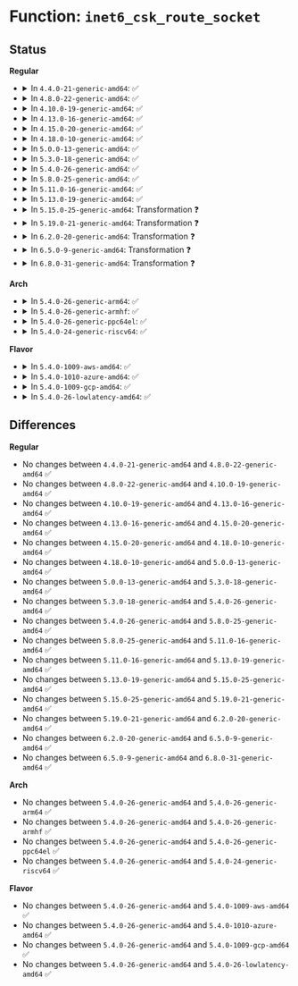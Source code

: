 # Function: <code>inet6_csk_route_socket</code>

## Status
<b>Regular</b>
<ul>
<li>
<details>
<summary>In <code>4.4.0-21-generic-amd64</code>: ✅</summary>

```c
struct dst_entry * inet6_csk_route_socket(struct sock * sk, struct flowi6 * fl6)
```

```json
{
  "name": "inet6_csk_route_socket",
  "collision_type": "Unique Static",
  "inline_type": "No",
  "funcs": [
    {
      "addr": 18446744071587198080,
      "name": "inet6_csk_route_socket",
      "external": false,
      "loc": "net/ipv6/inet6_connection_sock.c:119",
      "file": "net/ipv6/inet6_connection_sock.c",
      "inline": "seen, unknown",
      "caller_inline": [],
      "caller_func": [
        "net/ipv6/inet6_connection_sock.c:inet6_csk_update_pmtu",
        "net/ipv6/inet6_connection_sock.c:inet6_csk_update_pmtu",
        "net/ipv6/inet6_connection_sock.c:inet6_csk_xmit"
      ]
    }
  ],
  "symbols": [
    {
      "addr": 18446744071587198080,
      "name": "inet6_csk_route_socket",
      "section": ".text",
      "bind": "STB_LOCAL",
      "size": 463
    }
  ]
}
```
</details>
</li>
<li>
<details>
<summary>In <code>4.8.0-22-generic-amd64</code>: ✅</summary>

```c
struct dst_entry * inet6_csk_route_socket(struct sock * sk, struct flowi6 * fl6)
```

```json
{
  "name": "inet6_csk_route_socket",
  "collision_type": "Unique Static",
  "inline_type": "No",
  "funcs": [
    {
      "addr": 18446744071587653072,
      "name": "inet6_csk_route_socket",
      "external": false,
      "loc": "net/ipv6/inet6_connection_sock.c:121",
      "file": "net/ipv6/inet6_connection_sock.c",
      "inline": "seen, unknown",
      "caller_inline": [],
      "caller_func": [
        "net/ipv6/inet6_connection_sock.c:inet6_csk_update_pmtu",
        "net/ipv6/inet6_connection_sock.c:inet6_csk_update_pmtu",
        "net/ipv6/inet6_connection_sock.c:inet6_csk_xmit"
      ]
    }
  ],
  "symbols": [
    {
      "addr": 18446744071587653072,
      "name": "inet6_csk_route_socket",
      "section": ".text",
      "bind": "STB_LOCAL",
      "size": 464
    }
  ]
}
```
</details>
</li>
<li>
<details>
<summary>In <code>4.10.0-19-generic-amd64</code>: ✅</summary>

```c
struct dst_entry * inet6_csk_route_socket(struct sock * sk, struct flowi6 * fl6)
```

```json
{
  "name": "inet6_csk_route_socket",
  "collision_type": "Unique Static",
  "inline_type": "No",
  "funcs": [
    {
      "addr": 18446744071587859648,
      "name": "inet6_csk_route_socket",
      "external": false,
      "loc": "net/ipv6/inet6_connection_sock.c:123",
      "file": "net/ipv6/inet6_connection_sock.c",
      "inline": "seen, unknown",
      "caller_inline": [],
      "caller_func": [
        "net/ipv6/inet6_connection_sock.c:inet6_csk_update_pmtu",
        "net/ipv6/inet6_connection_sock.c:inet6_csk_update_pmtu",
        "net/ipv6/inet6_connection_sock.c:inet6_csk_xmit"
      ]
    }
  ],
  "symbols": [
    {
      "addr": 18446744071587859648,
      "name": "inet6_csk_route_socket",
      "section": ".text",
      "bind": "STB_LOCAL",
      "size": 475
    }
  ]
}
```
</details>
</li>
<li>
<details>
<summary>In <code>4.13.0-16-generic-amd64</code>: ✅</summary>

```c
struct dst_entry * inet6_csk_route_socket(struct sock * sk, struct flowi6 * fl6)
```

```json
{
  "name": "inet6_csk_route_socket",
  "collision_type": "Unique Static",
  "inline_type": "No",
  "funcs": [
    {
      "addr": 18446744071588015808,
      "name": "inet6_csk_route_socket",
      "external": false,
      "loc": "net/ipv6/inet6_connection_sock.c:83",
      "file": "net/ipv6/inet6_connection_sock.c",
      "inline": "seen, unknown",
      "caller_inline": [],
      "caller_func": [
        "net/ipv6/inet6_connection_sock.c:inet6_csk_update_pmtu",
        "net/ipv6/inet6_connection_sock.c:inet6_csk_update_pmtu",
        "net/ipv6/inet6_connection_sock.c:inet6_csk_xmit"
      ]
    }
  ],
  "symbols": [
    {
      "addr": 18446744071588015808,
      "name": "inet6_csk_route_socket",
      "section": ".text",
      "bind": "STB_LOCAL",
      "size": 504
    }
  ]
}
```
</details>
</li>
<li>
<details>
<summary>In <code>4.15.0-20-generic-amd64</code>: ✅</summary>

```c
struct dst_entry * inet6_csk_route_socket(struct sock * sk, struct flowi6 * fl6)
```

```json
{
  "name": "inet6_csk_route_socket",
  "collision_type": "Unique Static",
  "inline_type": "No",
  "funcs": [
    {
      "addr": 18446744071588552704,
      "name": "inet6_csk_route_socket",
      "external": false,
      "loc": "net/ipv6/inet6_connection_sock.c:83",
      "file": "net/ipv6/inet6_connection_sock.c",
      "inline": "seen, unknown",
      "caller_inline": [],
      "caller_func": [
        "net/ipv6/inet6_connection_sock.c:inet6_csk_update_pmtu",
        "net/ipv6/inet6_connection_sock.c:inet6_csk_update_pmtu",
        "net/ipv6/inet6_connection_sock.c:inet6_csk_xmit"
      ]
    }
  ],
  "symbols": [
    {
      "addr": 18446744071588552704,
      "name": "inet6_csk_route_socket",
      "section": ".text",
      "bind": "STB_LOCAL",
      "size": 504
    }
  ]
}
```
</details>
</li>
<li>
<details>
<summary>In <code>4.18.0-10-generic-amd64</code>: ✅</summary>

```c
struct dst_entry * inet6_csk_route_socket(struct sock * sk, struct flowi6 * fl6)
```

```json
{
  "name": "inet6_csk_route_socket",
  "collision_type": "Unique Static",
  "inline_type": "No",
  "funcs": [
    {
      "addr": 18446744071588916800,
      "name": "inet6_csk_route_socket",
      "external": false,
      "loc": "net/ipv6/inet6_connection_sock.c:83",
      "file": "net/ipv6/inet6_connection_sock.c",
      "inline": "seen, unknown",
      "caller_inline": [],
      "caller_func": [
        "net/ipv6/inet6_connection_sock.c:inet6_csk_update_pmtu",
        "net/ipv6/inet6_connection_sock.c:inet6_csk_update_pmtu",
        "net/ipv6/inet6_connection_sock.c:inet6_csk_xmit"
      ]
    }
  ],
  "symbols": [
    {
      "addr": 18446744071588916800,
      "name": "inet6_csk_route_socket",
      "section": ".text",
      "bind": "STB_LOCAL",
      "size": 480
    }
  ]
}
```
</details>
</li>
<li>
<details>
<summary>In <code>5.0.0-13-generic-amd64</code>: ✅</summary>

```c
struct dst_entry * inet6_csk_route_socket(struct sock * sk, struct flowi6 * fl6)
```

```json
{
  "name": "inet6_csk_route_socket",
  "collision_type": "Unique Static",
  "inline_type": "No",
  "funcs": [
    {
      "addr": 18446744071589140368,
      "name": "inet6_csk_route_socket",
      "external": false,
      "loc": "net/ipv6/inet6_connection_sock.c:83",
      "file": "net/ipv6/inet6_connection_sock.c",
      "inline": "seen, unknown",
      "caller_inline": [],
      "caller_func": [
        "net/ipv6/inet6_connection_sock.c:inet6_csk_update_pmtu",
        "net/ipv6/inet6_connection_sock.c:inet6_csk_update_pmtu",
        "net/ipv6/inet6_connection_sock.c:inet6_csk_xmit"
      ]
    }
  ],
  "symbols": [
    {
      "addr": 18446744071589140368,
      "name": "inet6_csk_route_socket",
      "section": ".text",
      "bind": "STB_LOCAL",
      "size": 487
    }
  ]
}
```
</details>
</li>
<li>
<details>
<summary>In <code>5.3.0-18-generic-amd64</code>: ✅</summary>

```c
struct dst_entry * inet6_csk_route_socket(struct sock * sk, struct flowi6 * fl6)
```

```json
{
  "name": "inet6_csk_route_socket",
  "collision_type": "Unique Static",
  "inline_type": "No",
  "funcs": [
    {
      "addr": 18446744071589594432,
      "name": "inet6_csk_route_socket",
      "external": false,
      "loc": "net/ipv6/inet6_connection_sock.c:79",
      "file": "net/ipv6/inet6_connection_sock.c",
      "inline": "seen, unknown",
      "caller_inline": [],
      "caller_func": [
        "net/ipv6/inet6_connection_sock.c:inet6_csk_update_pmtu",
        "net/ipv6/inet6_connection_sock.c:inet6_csk_update_pmtu",
        "net/ipv6/inet6_connection_sock.c:inet6_csk_xmit"
      ]
    }
  ],
  "symbols": [
    {
      "addr": 18446744071589594432,
      "name": "inet6_csk_route_socket",
      "section": ".text",
      "bind": "STB_LOCAL",
      "size": 487
    }
  ]
}
```
</details>
</li>
<li>
<details>
<summary>In <code>5.4.0-26-generic-amd64</code>: ✅</summary>

```c
struct dst_entry * inet6_csk_route_socket(struct sock * sk, struct flowi6 * fl6)
```

```json
{
  "name": "inet6_csk_route_socket",
  "collision_type": "Unique Static",
  "inline_type": "No",
  "funcs": [
    {
      "addr": 18446744071589818800,
      "name": "inet6_csk_route_socket",
      "external": false,
      "loc": "net/ipv6/inet6_connection_sock.c:79",
      "file": "net/ipv6/inet6_connection_sock.c",
      "inline": "seen, unknown",
      "caller_inline": [],
      "caller_func": [
        "net/ipv6/inet6_connection_sock.c:inet6_csk_update_pmtu",
        "net/ipv6/inet6_connection_sock.c:inet6_csk_update_pmtu",
        "net/ipv6/inet6_connection_sock.c:inet6_csk_xmit"
      ]
    }
  ],
  "symbols": [
    {
      "addr": 18446744071589818800,
      "name": "inet6_csk_route_socket",
      "section": ".text",
      "bind": "STB_LOCAL",
      "size": 491
    }
  ]
}
```
</details>
</li>
<li>
<details>
<summary>In <code>5.8.0-25-generic-amd64</code>: ✅</summary>

```c
struct dst_entry * inet6_csk_route_socket(struct sock * sk, struct flowi6 * fl6)
```

```json
{
  "name": "inet6_csk_route_socket",
  "collision_type": "Unique Static",
  "inline_type": "No",
  "funcs": [
    {
      "addr": 18446744071590843488,
      "name": "inet6_csk_route_socket",
      "external": false,
      "loc": "net/ipv6/inet6_connection_sock.c:79",
      "file": "net/ipv6/inet6_connection_sock.c",
      "inline": "seen, unknown",
      "caller_inline": [],
      "caller_func": [
        "net/ipv6/inet6_connection_sock.c:inet6_csk_update_pmtu",
        "net/ipv6/inet6_connection_sock.c:inet6_csk_update_pmtu",
        "net/ipv6/inet6_connection_sock.c:inet6_csk_xmit"
      ]
    }
  ],
  "symbols": [
    {
      "addr": 18446744071590843488,
      "name": "inet6_csk_route_socket",
      "section": ".text",
      "bind": "STB_LOCAL",
      "size": 464
    }
  ]
}
```
</details>
</li>
<li>
<details>
<summary>In <code>5.11.0-16-generic-amd64</code>: ✅</summary>

```c
struct dst_entry * inet6_csk_route_socket(struct sock * sk, struct flowi6 * fl6)
```

```json
{
  "name": "inet6_csk_route_socket",
  "collision_type": "Unique Static",
  "inline_type": "No",
  "funcs": [
    {
      "addr": 18446744071590904016,
      "name": "inet6_csk_route_socket",
      "external": false,
      "loc": "net/ipv6/inet6_connection_sock.c:79",
      "file": "net/ipv6/inet6_connection_sock.c",
      "inline": "seen, unknown",
      "caller_inline": [],
      "caller_func": [
        "net/ipv6/inet6_connection_sock.c:inet6_csk_update_pmtu",
        "net/ipv6/inet6_connection_sock.c:inet6_csk_update_pmtu",
        "net/ipv6/inet6_connection_sock.c:inet6_csk_xmit"
      ]
    }
  ],
  "symbols": [
    {
      "addr": 18446744071590904016,
      "name": "inet6_csk_route_socket",
      "section": ".text",
      "bind": "STB_LOCAL",
      "size": 481
    }
  ]
}
```
</details>
</li>
<li>
<details>
<summary>In <code>5.13.0-19-generic-amd64</code>: ✅</summary>

```c
struct dst_entry * inet6_csk_route_socket(struct sock * sk, struct flowi6 * fl6)
```

```json
{
  "name": "inet6_csk_route_socket",
  "collision_type": "Unique Static",
  "inline_type": "No",
  "funcs": [
    {
      "addr": 18446744071590833360,
      "name": "inet6_csk_route_socket",
      "external": false,
      "loc": "net/ipv6/inet6_connection_sock.c:79",
      "file": "net/ipv6/inet6_connection_sock.c",
      "inline": "seen, unknown",
      "caller_inline": [],
      "caller_func": [
        "net/ipv6/inet6_connection_sock.c:inet6_csk_update_pmtu",
        "net/ipv6/inet6_connection_sock.c:inet6_csk_update_pmtu",
        "net/ipv6/inet6_connection_sock.c:inet6_csk_xmit"
      ]
    }
  ],
  "symbols": [
    {
      "addr": 18446744071590833360,
      "name": "inet6_csk_route_socket",
      "section": ".text",
      "bind": "STB_LOCAL",
      "size": 485
    }
  ]
}
```
</details>
</li>
<li>
<details>
<summary>In <code>5.15.0-25-generic-amd64</code>: Transformation ❓</summary>

```c
struct dst_entry * inet6_csk_route_socket(struct sock * sk, struct flowi6 * fl6)
```

```json
{
  "name": "inet6_csk_route_socket",
  "collision_type": "Unique Static",
  "inline_type": "No",
  "funcs": [
    {
      "addr": 0,
      "name": "inet6_csk_route_socket",
      "external": false,
      "loc": "net/ipv6/inet6_connection_sock.c:79",
      "file": "net/ipv6/inet6_connection_sock.c",
      "inline": "seen, unknown",
      "caller_inline": [],
      "caller_func": [
        "net/ipv6/inet6_connection_sock.c:inet6_csk_update_pmtu",
        "net/ipv6/inet6_connection_sock.c:inet6_csk_update_pmtu",
        "net/ipv6/inet6_connection_sock.c:inet6_csk_xmit"
      ]
    }
  ],
  "symbols": [
    {
      "addr": 18446744071591652672,
      "name": "inet6_csk_route_socket",
      "section": ".text",
      "bind": "STB_LOCAL",
      "size": 515
    },
    {
      "addr": 18446744071592743413,
      "name": "inet6_csk_route_socket.cold",
      "section": ".text",
      "bind": "STB_LOCAL",
      "size": 102
    }
  ]
}
```
</details>
</li>
<li>
<details>
<summary>In <code>5.19.0-21-generic-amd64</code>: Transformation ❓</summary>

```c
struct dst_entry * inet6_csk_route_socket(struct sock * sk, struct flowi6 * fl6)
```

```json
{
  "name": "inet6_csk_route_socket",
  "collision_type": "Unique Static",
  "inline_type": "No",
  "funcs": [
    {
      "addr": 0,
      "name": "inet6_csk_route_socket",
      "external": false,
      "loc": "net/ipv6/inet6_connection_sock.c:79",
      "file": "net/ipv6/inet6_connection_sock.c",
      "inline": "seen, unknown",
      "caller_inline": [],
      "caller_func": [
        "net/ipv6/inet6_connection_sock.c:inet6_csk_update_pmtu",
        "net/ipv6/inet6_connection_sock.c:inet6_csk_update_pmtu",
        "net/ipv6/inet6_connection_sock.c:inet6_csk_xmit"
      ]
    }
  ],
  "symbols": [
    {
      "addr": 18446744071593347200,
      "name": "inet6_csk_route_socket",
      "section": ".text",
      "bind": "STB_LOCAL",
      "size": 537
    },
    {
      "addr": 18446744071594629950,
      "name": "inet6_csk_route_socket.cold",
      "section": ".text",
      "bind": "STB_LOCAL",
      "size": 102
    }
  ]
}
```
</details>
</li>
<li>
<details>
<summary>In <code>6.2.0-20-generic-amd64</code>: Transformation ❓</summary>

```c
struct dst_entry * inet6_csk_route_socket(struct sock * sk, struct flowi6 * fl6)
```

```json
{
  "name": "inet6_csk_route_socket",
  "collision_type": "Unique Static",
  "inline_type": "No",
  "funcs": [
    {
      "addr": 0,
      "name": "inet6_csk_route_socket",
      "external": false,
      "loc": "net/ipv6/inet6_connection_sock.c:79",
      "file": "net/ipv6/inet6_connection_sock.c",
      "inline": "seen, unknown",
      "caller_inline": [],
      "caller_func": [
        "net/ipv6/inet6_connection_sock.c:inet6_csk_update_pmtu",
        "net/ipv6/inet6_connection_sock.c:inet6_csk_update_pmtu",
        "net/ipv6/inet6_connection_sock.c:inet6_csk_xmit"
      ]
    }
  ],
  "symbols": [
    {
      "addr": 18446744071595253504,
      "name": "inet6_csk_route_socket",
      "section": ".text",
      "bind": "STB_LOCAL",
      "size": 546
    },
    {
      "addr": 18446744071596363613,
      "name": "inet6_csk_route_socket.cold",
      "section": ".text",
      "bind": "STB_LOCAL",
      "size": 102
    }
  ]
}
```
</details>
</li>
<li>
<details>
<summary>In <code>6.5.0-9-generic-amd64</code>: Transformation ❓</summary>

```c
struct dst_entry * inet6_csk_route_socket(struct sock * sk, struct flowi6 * fl6)
```

```json
{
  "name": "inet6_csk_route_socket",
  "collision_type": "Unique Static",
  "inline_type": "No",
  "funcs": [
    {
      "addr": 0,
      "name": "inet6_csk_route_socket",
      "external": false,
      "loc": "net/ipv6/inet6_connection_sock.c:79",
      "file": "net/ipv6/inet6_connection_sock.c",
      "inline": "seen, unknown",
      "caller_inline": [],
      "caller_func": [
        "net/ipv6/inet6_connection_sock.c:inet6_csk_update_pmtu",
        "net/ipv6/inet6_connection_sock.c:inet6_csk_update_pmtu",
        "net/ipv6/inet6_connection_sock.c:inet6_csk_xmit"
      ]
    }
  ],
  "symbols": [
    {
      "addr": 18446744071595648880,
      "name": "inet6_csk_route_socket",
      "section": ".text",
      "bind": "STB_LOCAL",
      "size": 566
    },
    {
      "addr": 18446744071596891741,
      "name": "inet6_csk_route_socket.cold",
      "section": ".text",
      "bind": "STB_LOCAL",
      "size": 75
    }
  ]
}
```
</details>
</li>
<li>
<details>
<summary>In <code>6.8.0-31-generic-amd64</code>: Transformation ❓</summary>

```c
struct dst_entry * inet6_csk_route_socket(struct sock * sk, struct flowi6 * fl6)
```

```json
{
  "name": "inet6_csk_route_socket",
  "collision_type": "Unique Static",
  "inline_type": "No",
  "funcs": [
    {
      "addr": 0,
      "name": "inet6_csk_route_socket",
      "external": false,
      "loc": "net/ipv6/inet6_connection_sock.c:79",
      "file": "net/ipv6/inet6_connection_sock.c",
      "inline": "seen, unknown",
      "caller_inline": [],
      "caller_func": [
        "net/ipv6/inet6_connection_sock.c:inet6_csk_update_pmtu",
        "net/ipv6/inet6_connection_sock.c:inet6_csk_update_pmtu",
        "net/ipv6/inet6_connection_sock.c:inet6_csk_xmit"
      ]
    }
  ],
  "symbols": [
    {
      "addr": 18446744071596496336,
      "name": "inet6_csk_route_socket",
      "section": ".text",
      "bind": "STB_LOCAL",
      "size": 566
    },
    {
      "addr": 18446744071597816466,
      "name": "inet6_csk_route_socket.cold",
      "section": ".text",
      "bind": "STB_LOCAL",
      "size": 75
    }
  ]
}
```
</details>
</li>
</ul>
<b>Arch</b>
<ul>
<li>
<details>
<summary>In <code>5.4.0-26-generic-arm64</code>: ✅</summary>

```c
struct dst_entry * inet6_csk_route_socket(struct sock * sk, struct flowi6 * fl6)
```

```json
{
  "name": "inet6_csk_route_socket",
  "collision_type": "Unique Static",
  "inline_type": "No",
  "funcs": [
    {
      "addr": 18446603336503527480,
      "name": "inet6_csk_route_socket",
      "external": false,
      "loc": "net/ipv6/inet6_connection_sock.c:79",
      "file": "net/ipv6/inet6_connection_sock.c",
      "inline": "seen, unknown",
      "caller_inline": [],
      "caller_func": [
        "net/ipv6/inet6_connection_sock.c:inet6_csk_update_pmtu",
        "net/ipv6/inet6_connection_sock.c:inet6_csk_update_pmtu",
        "net/ipv6/inet6_connection_sock.c:inet6_csk_xmit"
      ]
    }
  ],
  "symbols": [
    {
      "addr": 18446603336503527480,
      "name": "inet6_csk_route_socket",
      "section": ".text",
      "bind": "STB_LOCAL",
      "size": 452
    }
  ]
}
```
</details>
</li>
<li>
<details>
<summary>In <code>5.4.0-26-generic-armhf</code>: ✅</summary>

```c
struct dst_entry * inet6_csk_route_socket(struct sock * sk, struct flowi6 * fl6)
```

```json
{
  "name": "inet6_csk_route_socket",
  "collision_type": "Unique Static",
  "inline_type": "No",
  "funcs": [
    {
      "addr": 3236180524,
      "name": "inet6_csk_route_socket",
      "external": false,
      "loc": "net/ipv6/inet6_connection_sock.c:79",
      "file": "net/ipv6/inet6_connection_sock.c",
      "inline": "seen, unknown",
      "caller_inline": [],
      "caller_func": [
        "net/ipv6/inet6_connection_sock.c:inet6_csk_update_pmtu",
        "net/ipv6/inet6_connection_sock.c:inet6_csk_update_pmtu",
        "net/ipv6/inet6_connection_sock.c:inet6_csk_xmit"
      ]
    }
  ],
  "symbols": [
    {
      "addr": 3236180524,
      "name": "inet6_csk_route_socket",
      "section": ".text",
      "bind": "STB_LOCAL",
      "size": 432
    }
  ]
}
```
</details>
</li>
<li>
<details>
<summary>In <code>5.4.0-26-generic-ppc64el</code>: ✅</summary>

```c
struct dst_entry * inet6_csk_route_socket(struct sock * sk, struct flowi6 * fl6)
```

```json
{
  "name": "inet6_csk_route_socket",
  "collision_type": "Unique Static",
  "inline_type": "No",
  "funcs": [
    {
      "addr": 13835058055297322592,
      "name": "inet6_csk_route_socket",
      "external": false,
      "loc": "net/ipv6/inet6_connection_sock.c:79",
      "file": "net/ipv6/inet6_connection_sock.c",
      "inline": "seen, unknown",
      "caller_inline": [],
      "caller_func": [
        "net/ipv6/inet6_connection_sock.c:inet6_csk_update_pmtu",
        "net/ipv6/inet6_connection_sock.c:inet6_csk_update_pmtu",
        "net/ipv6/inet6_connection_sock.c:inet6_csk_xmit"
      ]
    }
  ],
  "symbols": [
    {
      "addr": 13835058055297322592,
      "name": "inet6_csk_route_socket",
      "section": ".text",
      "bind": "STB_LOCAL",
      "size": 560
    }
  ]
}
```
</details>
</li>
<li>
<details>
<summary>In <code>5.4.0-24-generic-riscv64</code>: ✅</summary>

```c
struct dst_entry * inet6_csk_route_socket(struct sock * sk, struct flowi6 * fl6)
```

```json
{
  "name": "inet6_csk_route_socket",
  "collision_type": "Unique Static",
  "inline_type": "No",
  "funcs": [
    {
      "addr": 18446743936279494960,
      "name": "inet6_csk_route_socket",
      "external": false,
      "loc": "net/ipv6/inet6_connection_sock.c:79",
      "file": "net/ipv6/inet6_connection_sock.c",
      "inline": "seen, unknown",
      "caller_inline": [],
      "caller_func": [
        "net/ipv6/inet6_connection_sock.c:inet6_csk_update_pmtu",
        "net/ipv6/inet6_connection_sock.c:inet6_csk_update_pmtu",
        "net/ipv6/inet6_connection_sock.c:inet6_csk_xmit"
      ]
    }
  ],
  "symbols": [
    {
      "addr": 18446743936279494960,
      "name": "inet6_csk_route_socket",
      "section": ".text",
      "bind": "STB_LOCAL",
      "size": 382
    }
  ]
}
```
</details>
</li>
</ul>
<b>Flavor</b>
<ul>
<li>
<details>
<summary>In <code>5.4.0-1009-aws-amd64</code>: ✅</summary>

```c
struct dst_entry * inet6_csk_route_socket(struct sock * sk, struct flowi6 * fl6)
```

```json
{
  "name": "inet6_csk_route_socket",
  "collision_type": "Unique Static",
  "inline_type": "No",
  "funcs": [
    {
      "addr": 18446744071589423168,
      "name": "inet6_csk_route_socket",
      "external": false,
      "loc": "net/ipv6/inet6_connection_sock.c:79",
      "file": "net/ipv6/inet6_connection_sock.c",
      "inline": "seen, unknown",
      "caller_inline": [],
      "caller_func": [
        "net/ipv6/inet6_connection_sock.c:inet6_csk_update_pmtu",
        "net/ipv6/inet6_connection_sock.c:inet6_csk_update_pmtu",
        "net/ipv6/inet6_connection_sock.c:inet6_csk_xmit"
      ]
    }
  ],
  "symbols": [
    {
      "addr": 18446744071589423168,
      "name": "inet6_csk_route_socket",
      "section": ".text",
      "bind": "STB_LOCAL",
      "size": 491
    }
  ]
}
```
</details>
</li>
<li>
<details>
<summary>In <code>5.4.0-1010-azure-amd64</code>: ✅</summary>

```c
struct dst_entry * inet6_csk_route_socket(struct sock * sk, struct flowi6 * fl6)
```

```json
{
  "name": "inet6_csk_route_socket",
  "collision_type": "Unique Static",
  "inline_type": "No",
  "funcs": [
    {
      "addr": 18446744071589148160,
      "name": "inet6_csk_route_socket",
      "external": false,
      "loc": "net/ipv6/inet6_connection_sock.c:79",
      "file": "net/ipv6/inet6_connection_sock.c",
      "inline": "seen, unknown",
      "caller_inline": [],
      "caller_func": [
        "net/ipv6/inet6_connection_sock.c:inet6_csk_update_pmtu",
        "net/ipv6/inet6_connection_sock.c:inet6_csk_update_pmtu",
        "net/ipv6/inet6_connection_sock.c:inet6_csk_xmit"
      ]
    }
  ],
  "symbols": [
    {
      "addr": 18446744071589148160,
      "name": "inet6_csk_route_socket",
      "section": ".text",
      "bind": "STB_LOCAL",
      "size": 491
    }
  ]
}
```
</details>
</li>
<li>
<details>
<summary>In <code>5.4.0-1009-gcp-amd64</code>: ✅</summary>

```c
struct dst_entry * inet6_csk_route_socket(struct sock * sk, struct flowi6 * fl6)
```

```json
{
  "name": "inet6_csk_route_socket",
  "collision_type": "Unique Static",
  "inline_type": "No",
  "funcs": [
    {
      "addr": 18446744071589860032,
      "name": "inet6_csk_route_socket",
      "external": false,
      "loc": "net/ipv6/inet6_connection_sock.c:79",
      "file": "net/ipv6/inet6_connection_sock.c",
      "inline": "seen, unknown",
      "caller_inline": [],
      "caller_func": [
        "net/ipv6/inet6_connection_sock.c:inet6_csk_update_pmtu",
        "net/ipv6/inet6_connection_sock.c:inet6_csk_update_pmtu",
        "net/ipv6/inet6_connection_sock.c:inet6_csk_xmit"
      ]
    }
  ],
  "symbols": [
    {
      "addr": 18446744071589860032,
      "name": "inet6_csk_route_socket",
      "section": ".text",
      "bind": "STB_LOCAL",
      "size": 491
    }
  ]
}
```
</details>
</li>
<li>
<details>
<summary>In <code>5.4.0-26-lowlatency-amd64</code>: ✅</summary>

```c
struct dst_entry * inet6_csk_route_socket(struct sock * sk, struct flowi6 * fl6)
```

```json
{
  "name": "inet6_csk_route_socket",
  "collision_type": "Unique Static",
  "inline_type": "No",
  "funcs": [
    {
      "addr": 18446744071589911440,
      "name": "inet6_csk_route_socket",
      "external": false,
      "loc": "net/ipv6/inet6_connection_sock.c:79",
      "file": "net/ipv6/inet6_connection_sock.c",
      "inline": "seen, unknown",
      "caller_inline": [],
      "caller_func": [
        "net/ipv6/inet6_connection_sock.c:inet6_csk_update_pmtu",
        "net/ipv6/inet6_connection_sock.c:inet6_csk_update_pmtu",
        "net/ipv6/inet6_connection_sock.c:inet6_csk_xmit"
      ]
    }
  ],
  "symbols": [
    {
      "addr": 18446744071589911440,
      "name": "inet6_csk_route_socket",
      "section": ".text",
      "bind": "STB_LOCAL",
      "size": 513
    }
  ]
}
```
</details>
</li>
</ul>

## Differences
<b>Regular</b>
<ul>
<li>
No changes between <code>4.4.0-21-generic-amd64</code> and <code>4.8.0-22-generic-amd64</code> ✅
</li>
<li>
No changes between <code>4.8.0-22-generic-amd64</code> and <code>4.10.0-19-generic-amd64</code> ✅
</li>
<li>
No changes between <code>4.10.0-19-generic-amd64</code> and <code>4.13.0-16-generic-amd64</code> ✅
</li>
<li>
No changes between <code>4.13.0-16-generic-amd64</code> and <code>4.15.0-20-generic-amd64</code> ✅
</li>
<li>
No changes between <code>4.15.0-20-generic-amd64</code> and <code>4.18.0-10-generic-amd64</code> ✅
</li>
<li>
No changes between <code>4.18.0-10-generic-amd64</code> and <code>5.0.0-13-generic-amd64</code> ✅
</li>
<li>
No changes between <code>5.0.0-13-generic-amd64</code> and <code>5.3.0-18-generic-amd64</code> ✅
</li>
<li>
No changes between <code>5.3.0-18-generic-amd64</code> and <code>5.4.0-26-generic-amd64</code> ✅
</li>
<li>
No changes between <code>5.4.0-26-generic-amd64</code> and <code>5.8.0-25-generic-amd64</code> ✅
</li>
<li>
No changes between <code>5.8.0-25-generic-amd64</code> and <code>5.11.0-16-generic-amd64</code> ✅
</li>
<li>
No changes between <code>5.11.0-16-generic-amd64</code> and <code>5.13.0-19-generic-amd64</code> ✅
</li>
<li>
No changes between <code>5.13.0-19-generic-amd64</code> and <code>5.15.0-25-generic-amd64</code> ✅
</li>
<li>
No changes between <code>5.15.0-25-generic-amd64</code> and <code>5.19.0-21-generic-amd64</code> ✅
</li>
<li>
No changes between <code>5.19.0-21-generic-amd64</code> and <code>6.2.0-20-generic-amd64</code> ✅
</li>
<li>
No changes between <code>6.2.0-20-generic-amd64</code> and <code>6.5.0-9-generic-amd64</code> ✅
</li>
<li>
No changes between <code>6.5.0-9-generic-amd64</code> and <code>6.8.0-31-generic-amd64</code> ✅
</li>
</ul>
<b>Arch</b>
<ul>
<li>
No changes between <code>5.4.0-26-generic-amd64</code> and <code>5.4.0-26-generic-arm64</code> ✅
</li>
<li>
No changes between <code>5.4.0-26-generic-amd64</code> and <code>5.4.0-26-generic-armhf</code> ✅
</li>
<li>
No changes between <code>5.4.0-26-generic-amd64</code> and <code>5.4.0-26-generic-ppc64el</code> ✅
</li>
<li>
No changes between <code>5.4.0-26-generic-amd64</code> and <code>5.4.0-24-generic-riscv64</code> ✅
</li>
</ul>
<b>Flavor</b>
<ul>
<li>
No changes between <code>5.4.0-26-generic-amd64</code> and <code>5.4.0-1009-aws-amd64</code> ✅
</li>
<li>
No changes between <code>5.4.0-26-generic-amd64</code> and <code>5.4.0-1010-azure-amd64</code> ✅
</li>
<li>
No changes between <code>5.4.0-26-generic-amd64</code> and <code>5.4.0-1009-gcp-amd64</code> ✅
</li>
<li>
No changes between <code>5.4.0-26-generic-amd64</code> and <code>5.4.0-26-lowlatency-amd64</code> ✅
</li>
</ul>
